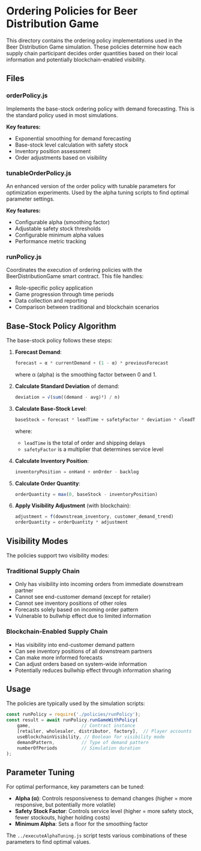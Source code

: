 # Ordering Policies for Beer Distribution Game

This directory contains the ordering policy implementations used in the Beer Distribution Game simulation. These policies determine how each supply chain participant decides order quantities based on their local information and potentially blockchain-enabled visibility.

## Files

### orderPolicy.js

Implements the base-stock ordering policy with demand forecasting. This is the standard policy used in most simulations.

**Key features:**
- Exponential smoothing for demand forecasting
- Base-stock level calculation with safety stock
- Inventory position assessment
- Order adjustments based on visibility

### tunableOrderPolicy.js

An enhanced version of the order policy with tunable parameters for optimization experiments. Used by the alpha tuning scripts to find optimal parameter settings.

**Key features:**
- Configurable alpha (smoothing factor)
- Adjustable safety stock thresholds
- Configurable minimum alpha values
- Performance metric tracking

### runPolicy.js

Coordinates the execution of ordering policies with the BeerDistributionGame smart contract. This file handles:

- Role-specific policy application
- Game progression through time periods
- Data collection and reporting
- Comparison between traditional and blockchain scenarios

## Base-Stock Policy Algorithm

The base-stock policy follows these steps:

1. **Forecast Demand**:
   ```javascript
   forecast = α * currentDemand + (1 - α) * previousForecast
   ```
   where α (alpha) is the smoothing factor between 0 and 1.

2. **Calculate Standard Deviation** of demand:
   ```javascript
   deviation = √(sum((demand - avg)²) / n)
   ```

3. **Calculate Base-Stock Level**:
   ```javascript
   baseStock = forecast * leadTime + safetyFactor * deviation * √leadTime
   ```
   where:
   - `leadTime` is the total of order and shipping delays
   - `safetyFactor` is a multiplier that determines service level

4. **Calculate Inventory Position**:
   ```javascript
   inventoryPosition = onHand + onOrder - backlog
   ```

5. **Calculate Order Quantity**:
   ```javascript
   orderQuantity = max(0, baseStock - inventoryPosition)
   ```

6. **Apply Visibility Adjustment** (with blockchain):
   ```javascript
   adjustment = f(downstream_inventory, customer_demand_trend)
   orderQuantity = orderQuantity * adjustment
   ```

## Visibility Modes

The policies support two visibility modes:

### Traditional Supply Chain

- Only has visibility into incoming orders from immediate downstream partner
- Cannot see end-customer demand (except for retailer)
- Cannot see inventory positions of other roles
- Forecasts solely based on incoming order pattern
- Vulnerable to bullwhip effect due to limited information

### Blockchain-Enabled Supply Chain

- Has visibility into end-customer demand pattern
- Can see inventory positions of all downstream partners
- Can make more informed forecasts
- Can adjust orders based on system-wide information
- Potentially reduces bullwhip effect through information sharing

## Usage

The policies are typically used by the simulation scripts:

```javascript
const runPolicy = require('./policies/runPolicy');
const result = await runPolicy.runGameWithPolicy(
    game,                   // Contract instance
    [retailer, wholesaler, distributor, factory],  // Player accounts
    useBlockchainVisibility, // Boolean for visibility mode
    demandPattern,          // Type of demand pattern
    numberOfPeriods         // Simulation duration
);
```

## Parameter Tuning

For optimal performance, key parameters can be tuned:

- **Alpha (α)**: Controls responsiveness to demand changes (higher = more responsive, but potentially more volatile)
- **Safety Stock Factor**: Controls service level (higher = more safety stock, fewer stockouts, higher holding costs)
- **Minimum Alpha**: Sets a floor for the smoothing factor

The `../executeAlphaTuning.js` script tests various combinations of these parameters to find optimal values. 